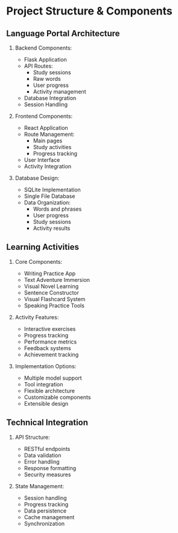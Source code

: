 # Project Structure & Components

## Language Portal Architecture
1. Backend Components:
   - Flask Application
   - API Routes:
     - Study sessions
     - Raw words
     - User progress
     - Activity management
   - Database Integration
   - Session Handling

2. Frontend Components:
   - React Application
   - Route Management:
     - Main pages
     - Study activities
     - Progress tracking
   - User Interface
   - Activity Integration

3. Database Design:
   - SQLite Implementation
   - Single File Database
   - Data Organization:
     - Words and phrases
     - User progress
     - Study sessions
     - Activity results

## Learning Activities
1. Core Components:
   - Writing Practice App
   - Text Adventure Immersion
   - Visual Novel Learning
   - Sentence Constructor
   - Visual Flashcard System
   - Speaking Practice Tools

2. Activity Features:
   - Interactive exercises
   - Progress tracking
   - Performance metrics
   - Feedback systems
   - Achievement tracking

3. Implementation Options:
   - Multiple model support
   - Tool integration
   - Flexible architecture
   - Customizable components
   - Extensible design

## Technical Integration
1. API Structure:
   - RESTful endpoints
   - Data validation
   - Error handling
   - Response formatting
   - Security measures

2. State Management:
   - Session handling
   - Progress tracking
   - Data persistence
   - Cache management
   - Synchronization